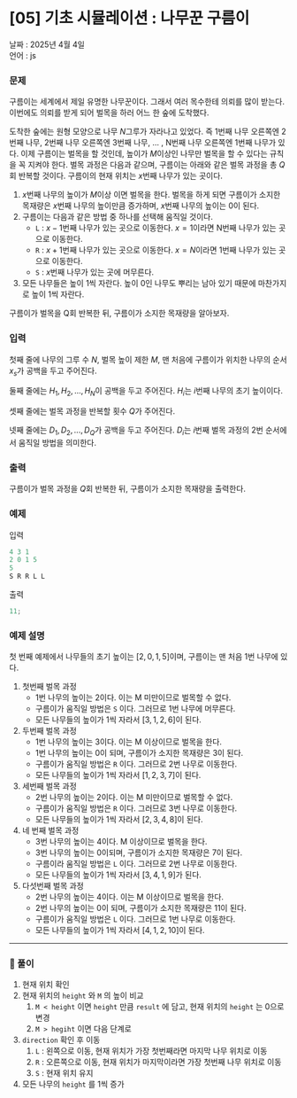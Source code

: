 # [05] 기초 시뮬레이션 : 나무꾼 구름이

날짜 : 2025년 4월 4일  
언어 : js

### 문제

구름이는 세계에서 제일 유명한 나무꾼이다. 그래서 여러 목수한테 의뢰를 많이 받는다. 이번에도 의뢰를 받게 되어 벌목을 하러 어느 한 숲에 도착했다.

도착한 숲에는 원형 모양으로 나무 $N$그루가 자라나고 있었다. 즉 1번째 나무 오른쪽엔 2번째 나무, 2번째 나무 오른쪽엔 3번째 나무, … , N번째 나무 오른쪽엔 1번째 나무가 있다. 이제 구름이는 벌목을 할 것인데, 높이가 $M$이상인 나무만 벌목을 할 수 있다는 규칙을 꼭 지켜야 한다. 벌목 과정은 다음과 같으며, 구름이는 아래와 같은 벌목 과정을 총 $Q$회 반복할 것이다. 구름이의 현재 위치는 $x$번째 나무가 있는 곳이다.

1. $x$번째 나무의 높이가 $M$이상 이면 벌목을 한다. 벌목을 하게 되면 구름이가 소지한 목재량은 $x$번째 나무의 높이만큼 증가하며, $x$번째 나무의 높이는 0이 된다.
2. 구름이는 다음과 같은 방법 중 하나를 선택해 움직일 것이다.
   - `L` : $x-1$번째 나무가 있는 곳으로 이동한다. $x=1$이라면 N번째 나무가 있는 곳으로 이동한다.
   - `R` : $x+1$번째 나무가 있는 곳으로 이동한다. $x = N$이라면 1번째 나무가 있는 곳으로 이동한다.
   - `S` : $x$번째 나무가 있는 곳에 머무른다.
3. 모든 나무들은 높이 1씩 자란다. 높이 0인 나무도 뿌리는 남아 있기 때문에 마찬가지로 높이 1씩 자란다.

구름이가 벌목을 Q회 반복한 뒤, 구름이가 소지한 목재량을 알아보자.

### 입력

첫째 줄에 나무의 그루 수 $N$, 벌목 높이 제한 $M$, 맨 처음에 구름이가 위치한 나무의 순서 $x_s$가 공백을 두고 주어진다.

둘째 줄에는 $H_1, H_2, ... , H_N$이 공백을 두고 주어진다. $H_i$는 $i$번째 나무의 초기 높이이다.

셋째 줄에는 벌목 과정을 반복할 횟수 $Q$가 주어진다.

넷째 줄에는 $D_1, D_2, ... ,D_Q$가 공백을 두고 주어진다. $D_i$는 $i$번째 벌목 과정의 2번 순서에서 움직일 방법을 의미한다.

### 출력

구름이가 벌목 과정을 $Q$회 반복한 뒤, 구름이가 소지한 목재량을 출력한다.

### 예제

입력

```jsx
4 3 1
2 0 1 5
5
S R R L L
```

출력

```jsx
11;
```

### 예제 설명

첫 번째 예제에서 나무들의 초기 높이는 $[2,0,1,5]$이며, 구름이는 맨 처음 1번 나무에 있다.

1. 첫번째 벌목 과정
   - 1번 나무의 높이는 2이다. 이는 M 미만이므로 벌목할 수 없다.
   - 구름이가 움직일 방법은 `S` 이다. 그러므로 1번 나무에 머무른다.
   - 모든 나무들의 높이가 1씩 자라서 $[3,1,2,6]$이 된다.
2. 두번째 벌목 과정
   - 1번 나무의 높이는 3이다. 이는 M 이상이므로 벌목을 한다.
   - 1번 나무의 높이는 0이 되며, 구름이가 소지한 목재량은 3이 된다.
   - 구름이가 움직일 방법은 `R` 이다. 그러므로 2번 나무로 이동한다.
   - 모든 나무들의 높이가 1씩 자라서 $[1,2,3,7]$이 된다.
3. 세번째 벌목 과정
   - 2번 나무의 높이는 2이다. 이는 M 미만이므로 벌목할 수 없다.
   - 구름이가 움직일 방법은 `R` 이다. 그러므로 3번 나무로 이동한다.
   - 모든 나무들의 높이가 1씩 자라서 $[2,3,4,8]$이 된다.
4. 네 번째 벌목 과정
   - 3번 나무의 높이는 4이다. M 이상이므로 벌목을 한다.
   - 3번 나무의 높이는 0이되며, 구름이가 소지한 목재량은 7이 된다.
   - 구름이라 움직일 방법은 `L` 이다. 그러므로 2번 나무로 이동한다.
   - 모든 나무들의 높이가 1씩 자라서 $[3,4,1,9]$가 된다.
5. 다섯번째 벌목 과정
   - 2번 나무의 높이는 4이다. 이는 M 이상이므로 벌목을 한다.
   - 2번 나무의 높이는 0이 되며, 구름이가 소지한 목재량은 11이 된다.
   - 구름이가 움직일 방법은 `L` 이다. 그러므로 1번 나무로 이동한다.
   - 모든 나무들의 높이가 1씩 자라서 $[4,1,2,10]$이 된다.

---

### 🤧 풀이

1. 현재 위치 확인
2. 현재 위치의 `height` 와 `M` 의 높이 비교
   1. `M < height` 이면 `height` 만큼 `result` 에 담고, 현재 위치의 `height` 는 0으로 변경
   2. `M > hegiht` 이면 다음 단계로
3. `direction` 확인 후 이동
   1. `L` : 왼쪽으로 이동, 현재 위치가 가장 첫번째라면 마지막 나무 위치로 이동
   2. `R` : 오른쪽으로 이동, 현재 위치가 마지막이라면 가장 첫번째 나무 위치로 이동
   3. `S` : 현재 위치 유지
4. 모든 나무의 `height` 를 1씩 증가
